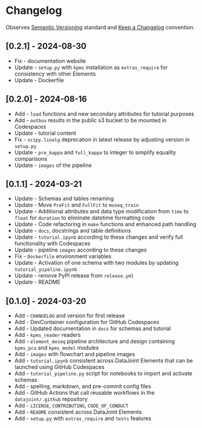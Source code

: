 # Changelog

Observes [Semantic Versioning](https://semver.org/spec/v2.0.0.html) standard and 
[Keep a Changelog](https://keepachangelog.com/en/1.0.0/) convention.

## [0.2.1] - 2024-08-30

+ Fix - documentation website
+ Update - `setup.py` with `kpms` installation as `extras_require` for consistency with other Elements
+ Update - Dockerfile

## [0.2.0] - 2024-08-16
+ Add - `load` functions and new secondary attributes for tutorial purposes
+ Add - `outbox` results in the public s3 bucket to be mounted in Codespaces
+ Update - tutorial content
+ Fix - `scipy.linalg` deprecation in latest release by adjusting version in `setup.py`
+ Update -  `pre_kappa` and `full_kappa` to integer to simplify equality comparisons
+ Update - `images` of the pipeline 

## [0.1.1] - 2024-03-21

+ Update - Schemas and tables renaming
+ Update - Move `PreFit` and `FullFit` to `moseq_train`
+ Update - Additional attributes and data type modification from `time` to `float` for `duration` to eliminate datetime formatting code
+ Update - Code refactoring in `make` functions and enhanced path handling
+ Update - `docs`, docstrings and table definitions
+ Update - `tutorial.ipynb` according to these changes and verify full functionality with Codespaces
+ Update - pipeline `images` according to these changes
+ Fix - `Dockerfile` environment variables
+ Update - Activation of one schema with two modules by updating `tutorial_pipeline.ipynb`
+ Update - remove PyPI release from `release.yml`
+ Update - README 

## [0.1.0] - 2024-03-20

+ Add - `CHANGELOG` and version for first release
+ Add - DevContainer configuration for GitHub Codespaces
+ Add - Updated documentation in `docs` for schemas and tutorial
+ Add - `kpms_reader` readers
+ Add - `element_moseq` pipeline architecture and design containing `kpms_pca` and `kpms_model` modules 
+ Add - `images` with flowchart and pipeline images 
+ Add - `tutorial.ipynb` consistent across DataJoint Elements that can be launched using GitHub Codespaces
+ Add - `tutorial_pipeline.py` script for notebooks to import and activate schemas
+ Add - spelling, markdown, and pre-commit config files
+ Add - GitHub Actions that call reusable workflows in the `datajoint/.github` repository
+ Add - `LICENSE`, `CONTRIBUTING`, `CODE_OF_CONDUCT`
+ Add - `README` consistent across DataJoint Elements
+ Add - `setup.py` with `extras_require` and `tests` features
